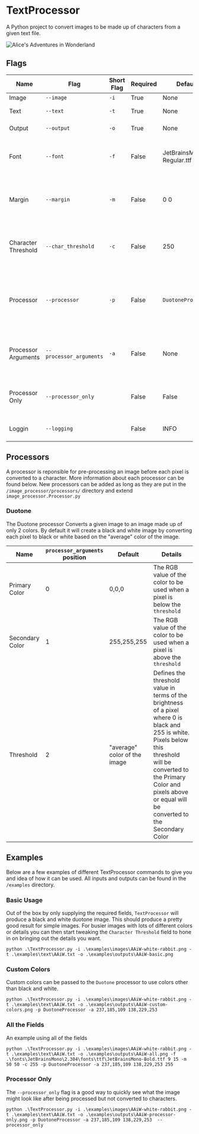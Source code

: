 # TextProcessor

A Python project to convert images to be made up of characters from a given text file.

![Alice's Adventures in Wonderland](/examples/outputs/AAiW-basic.png)

## Flags

Name                | Flag                    | Short Flag | Required | Default                        | Details
--------------------|-------------------------|------------|----------|--------------------------------|------------------------------------------------------------------------------------------------------------------------------------------------------------
Image               | `--image`               | `-i`       | True     | None                           | A path to the image to convert
Text                | `--text`                | `-t`       | True     | None                           | A path to the text to convert.  Should be a plain .txt file
Output              | `--output`              | `-o`       | True     | None                           | A path to the file to save the converted image to
Font                | `--font`                | `-f`       | False    | JetBrainsMono-Regular.ttf 9 15 | 3 fields to use a custom font - A path to the font (must be TrueType .ttf font), width in pixels of the font, height in pixels of the font
Margin              | `--margin`              | `-m`       | False    | 0 0                            | 2 fields to define margins for the converted image - The number of pixels for the left and right margin, the number of pixels for the top and bottom margin
Character Threshold | `--char_threshold`      | `-c`       | False    | 250                            | A brightness threshold between 0 (black) and 255 (white). Pixels below this threshold wont be replaced by a character and will be left blank.
Processor           | `--processor`           | `-p`       | False    | `DuotoneProcessor`             | The name of a Processor used to pre-process the image before converting it to characters.  Processors must be stored in `/image_processor/processors` and must extend image_processor.Processor.py
Processor Arguments | `--processor_arguments` | `-a`       | False    | None                           | Arguments to be passed to the given Processor. All processor fields have default values and can be safely ommitted. Use `None` to omit an argument that is not the last argument.
Processor Only      | `--processor_only`      |            | False    | False                          | Only runs the processor and does not convert the final image to text.  Useful for quickly previewing processor flags or debugging processors
Loggin              | `--logging`             |            | False    | INFO                           | Set the logging level.  Possible values are DEBUG, INFO, WARNING, ERROR, CRITICAL

## Processors

A processor is reponsible for pre-processing an image before each pixel is converted to a character.  More information about each processor can be found below.  New processors can be added as long as they are put in the `/image_processor/processors/` directory and extend `image_processor.Processor.py`

### Duotone

The Duotone processor Converts a given image to an image made up of only 2 colors. By default it will create a black and white image by converting each pixel to black or white based on the "average" color of the image.

Name                | `processor_arguments` position                    | Default                        | Details
--------------------|-------------------------|--------------------------------|------------------------------------------------
Primary Color | 0 | 0,0,0 | The RGB value of the color to be used when a pixel is below the `threshold`
Secondary Color | 1 | 255,255,255 | The RGB value of the color to be used when a pixel is above the `threshold`
Threshold | 2 | "average" color of the image | Defines the threshold value in terms of the brightness of a pixel where 0 is black and 255 is white.  Pixels below this threshold will be converted to the Primary Color and pixels above or equal will be converted to the Secondary Color

## Examples

Below are a few examples of different TextProcessor commands to give you and idea of how it can be used.  All inputs and outputs can be found in the `/examples` directory.

### Basic Usage

Out of the box by only supplying the required fields, `TextProcessor` will produce a black and white duotone image.  This should produce a pretty good result for simple images.  For busier images with lots of different colors or details you can then start tweaking the `Character Threshold` field to hone in on bringing out the details you want.

```shell
python .\TextProcessor.py -i .\examples\images\AAiW-white-rabbit.png -t .\examples\text\AAiW.txt -o .\examples\outputs\AAiW-basic.png
```

### Custom Colors

Custom colors can be passed to the `Duotone` processor to use colors other than black and white.

```shell
python .\TextProcessor.py -i .\examples\images\AAiW-white-rabbit.png -t .\examples\text\AAiW.txt -o .\examples\outputs\AAiW-custom-colors.png -p DuotoneProcessor -a 237,185,109 138,229,253
```

### All the Fields

An example using all of the fields

```shell
python .\TextProcessor.py -i .\examples\images\AAiW-white-rabbit.png -t .\examples\text\AAiW.txt -o .\examples\outputs\AAiW-all.png -f .\fonts\JetBrainsMono\2.304\fonts\ttf\JetBrainsMono-Bold.ttf 9 15 -m 50 50 -c 255 -p DuotoneProcessor -a 237,185,109 138,229,253 255
```

### Processor Only

The `--processor_only` flag is a good way to quickly see what the image might look like after being processed but not converted to characters.

```shell
python .\TextProcessor.py -i .\examples\images\AAiW-white-rabbit.png -t .\examples\text\AAiW.txt -o .\examples\outputs\AAiW-processor-only.png -p DuotoneProcessor -a 237,185,109 138,229,253  --processor_only
```
